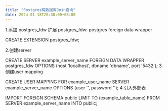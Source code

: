 ```yaml
---
title: "Postgres跨数据库Join查询"
date: 2024-01-18T20:30:00+08:00
---
```


1.添加 postgres_fdw 扩展
postgres_fdw: postgres foreign data wrapper

CREATE EXTENSION postgres_fdw;

2.创建server

CREATE SERVER example_server_name FOREIGN DATA WRAPPER postgres_fdw OPTIONS (host 'localhost', dbname 'dbname', port '5432');
3.创建user mapping

CREATE USER MAPPING FOR example_user_name SERVER example_server_name OPTIONS (user '', password '');
4.引入外部表

IMPORT FOREIGN SCHEMA public LIMIT TO (example_table_name) FROM SERVER example_server_name INTO public;
